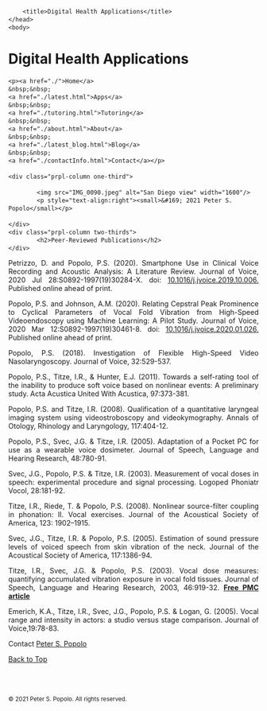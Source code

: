 
<html>
	<head>
		<meta charset="UTF-8" />
		<meta name="viewport" content="width=device-width, initial-scale=1, maximum-scale=1, user-scalable=no" />
		<meta http-equiv="X-UA-Compatible" content="IE=edge" />


		<title>Digital Health Applications</title>
	</head>
	<body>
	
<div class="prpl-row">
	<div class="prpl-column two-thirds">
			<h1>Digital Health Applications</h1>
	</div>
	
	<p><a href="./">Home</a>
	&nbsp;&nbsp;
	<a href="./latest.html">Apps</a>
	&nbsp;&nbsp;
	<a href="./tutoring.html">Tutoring</a>
	&nbsp;&nbsp;
	<a href="./about.html">About</a>
	&nbsp;&nbsp;
	<a href="./latest_blog.html">Blog</a>
	&nbsp;&nbsp;
	<a href="./contactInfo.html">Contact</a></p>
	
	<div class="prpl-column one-third">
	
  			<img src="IMG_0090.jpeg" alt="San Diego view" width="1600"/>
  			<p style="text-align:right"><small>&#169; 2021 Peter S. Popolo</small></p>

	</div>
	<div class="prpl-column two-thirds">
			<h2>Peer-Reviewed Publications</h2>
	</div>
</div>

<div class="prpl-row">

<p style="text-align:justify">Petrizzo, D. and Popolo, P.S. (2020). Smartphone Use in Clinical Voice Recording and Acoustic Analysis: A Literature Review. Journal of Voice, 2020 Jul 28:S0892-1997(19)30284-X. doi: <a href="https://doi.org/10.1016/j.jvoice.2019.10.006" target="_blank">10.1016/j.jvoice.2019.10.006.</a> Published online ahead of print. </p>

<p style="text-align:justify">Popolo, P.S. and Johnson, A.M. (2020). Relating Cepstral Peak Prominence to Cyclical Parameters of Vocal Fold Vibration from High-Speed Videoendoscopy using Machine Learning: A Pilot Study. Journal of Voice, 2020 Mar 12:S0892-1997(19)30461-8. doi: <a href="https://doi.org/10.1016/j.jvoice.2020.01.026" target="_blank">10.1016/j.jvoice.2020.01.026.</a> Published online ahead of print.</p>

<p style="text-align:justify">Popolo, P.S. (2018). Investigation of Flexible High-Speed Video Nasolaryngoscopy. Journal of Voice, 32:529-537. </p>

<p style="text-align:justify">Popolo, P.S., Titze, I.R., & Hunter, E.J. (2011). Towards a self-rating tool of the inability to produce soft voice based on nonlinear events: A preliminary study. Acta Acustica United With Acustica, 97:373-381. </p>

<p style="text-align:justify">Popolo, P.S. and Titze, I.R. (2008). Qualification of a quantitative laryngeal imaging system using videostroboscopy and videokymography. Annals of Otology, Rhinology and Laryngology, 117:404-12. </p>

<p style="text-align:justify">Popolo, P.S., Svec, J.G. & Titze, I.R. (2005). Adaptation of a Pocket PC for use as a wearable voice dosimeter. Journal of Speech, Language and Hearing Research, 48:780-91. </p>

<p style="text-align:justify">Svec, J.G., Popolo, P.S. & Titze, I.R. (2003). Measurement of vocal doses in speech: experimental procedure and signal processing. Logoped Phoniatr Vocol, 28:181-92. </p>

<p style="text-align:justify">Titze, I.R., Riede, T. & Popolo, P.S. (2008). Nonlinear source-filter coupling in phonation: II. Vocal exercises. Journal of the Acoustical Society of America, 123: 1902–1915. </p>

<p style="text-align:justify">Svec, J.G., Titze, I.R. & Popolo, P.S. (2005). Estimation of sound pressure levels of voiced speech from skin vibration of the neck. Journal of the Acoustical Society of America, 117:1386-94. </p>

<p style="text-align:justify">Titze, I.R., Svec, J.G. & Popolo, P.S. (2003). Vocal dose measures: quantifying accumulated vibration exposure in vocal fold tissues. Journal of Speech, Language and Hearing Research, 2003, 46:919-32. <a href="https://www.ncbi.nlm.nih.gov/pmc/articles/PMC3158591/" target="_blank"><b>Free PMC article</b></a></p>

<p style="text-align:justify">Emerich, K.A., Titze, I.R., Svec, J.G., Popolo, P.S. & Logan, G. (2005). Vocal range and intensity in actors: a studio versus stage comparison. Journal of Voice,19:78-83. </p>

</div>

<p>Contact <a href="mailto:peterpopolo@gmail.com?subject=Contact"> Peter S. Popolo</a></p>

<a href="./about_Pubs.html">Back to Top</a>

<br><br><p><small>&#169; 2021 Peter S. Popolo. All rights reserved.</small></p>








